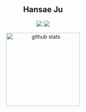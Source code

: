 <div align="center">
  
## Hansae Ju

<img src="https://img.shields.io/badge/pdf-CV-ff4b33?logo=readdotcv&logoColor=white"/> <a href="https://tidy-harmony-366.notion.site/05825c43bfb64d01a30445074eb3b296?pvs=4"><img src="https://img.shields.io/badge/Notion-Portfolio-ff4b33?style=badge&logo=Notion&logoColor=white"/></a>

<img src="https://github-readme-stats.vercel.app/api?username=Verssae&show_icons=true&theme=calm&hide_border=true" height="200" alt="github stats"/>

</div
